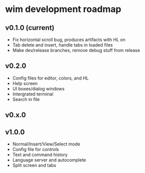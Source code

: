 # wim development roadmap

## v0.1.0 (current)

- Fix horizontal scroll bug, produces artifacts with HL on
- Tab delete and insert, handle tabs in loaded files
- Make dev/release branches, remove debug stuff from release

## v0.2.0

- Config files for editor, colors, and HL
- Help screen
- UI boxes/dialog windows
- Intergrated terminal
- Search in file

## v0.x.0

## v1.0.0

- Normal/Insert/View/Select mode
- Config file for controls
- Text and command history
- Language server and autocomplete
- Split screen and tabs